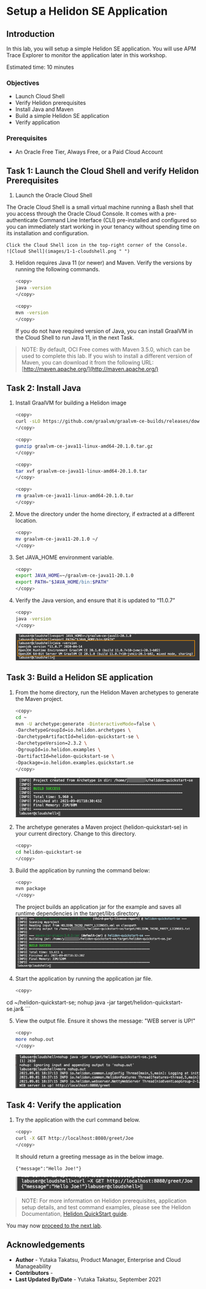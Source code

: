 # Setup a Helidon SE Application

## Introduction

In this lab, you will setup a simple Helidon SE application. You will use APM Trace Explorer to monitor the application later in this workshop.

Estimated time: 10 minutes

### Objectives

* Launch Cloud Shell
*	Verify Helidon prerequisites
*	Install Java and Maven
*	Build a simple Helidon SE application
*	Verify application


### Prerequisites

* An Oracle Free Tier, Always Free, or a Paid Cloud Account


## Task 1: Launch the Cloud Shell and verify Helidon Prerequisites

1. Launch the Oracle Cloud Shell <br/>

  The Oracle Cloud Shell is a small virtual machine running a Bash shell that you access through the Oracle Cloud Console. It comes with a pre-authenticate Command Line Interface (CLI) pre-installed and configured so you can immediately start working in your tenancy without spending time on its installation and configuration.

	Click the Cloud Shell icon in the top-right corner of the Console.
	![Cloud Shell](images/1-1-cloudshell.png " ")
3. Helidon requires Java 11 (or newer) and Maven. Verify the versions by running the following commands.

	``` bash
	<copy>
	java -version
	</copy>
	```
	``` bash
	<copy>
	mvn -version
	</copy>
	```
	If you do not have required version of Java, you can install GraalVM in the Cloud Shell to run Java 11, in the next Task.

  >NOTE: By default, OCI Free comes with Maven 3.5.0, which can be used to complete this lab. If you wish to install a different version of Maven, you can download it from the following URL: [http://maven.apache.org/](http://maven.apache.org/)


## Task 2: Install Java

1.	Install GraalVM for building a Helidon image


	``` bash
	<copy>
	curl -sLO https://github.com/graalvm/graalvm-ce-builds/releases/download/vm-20.1.0/graalvm-ce-java11-linux-amd64-20.1.0.tar.gz
	</copy>
	```
	``` bash
	<copy>
	gunzip graalvm-ce-java11-linux-amd64-20.1.0.tar.gz
	</copy>
	```
	``` bash
	<copy>
	tar xvf graalvm-ce-java11-linux-amd64-20.1.0.tar
	</copy>
	```
	``` bash
	<copy>
	rm graalvm-ce-java11-linux-amd64-20.1.0.tar
	</copy>
	```
2. Move the directory under the home directory, if extracted at a different location.
	``` bash
	<copy>
	mv graalvm-ce-java11-20.1.0 ~/
	</copy>
	```
3. Set JAVA_HOME environment variable.
	``` bash
	<copy>
	export JAVA_HOME=~/graalvm-ce-java11-20.1.0
	export PATH="$JAVA_HOME/bin:$PATH"
	</copy>
	```

2. Verify the Java version, and ensure that it is updated to “11.0.7”

	``` bash
	<copy>
	java -version
	</copy>
	```
	![Cloud Shell](images/2-1-java.png " ")


## Task 3:  Build a Helidon SE application

1.	From the home directory, run the Helidon Maven archetypes to generate the Maven project.
	``` bash
	<copy>
	cd ~
	mvn -U archetype:generate -DinteractiveMode=false \
    -DarchetypeGroupId=io.helidon.archetypes \
    -DarchetypeArtifactId=helidon-quickstart-se \
    -DarchetypeVersion=2.3.2 \
    -DgroupId=io.helidon.examples \
    -DartifactId=helidon-quickstart-se \
    -Dpackage=io.helidon.examples.quickstart.se
	</copy>
	```
	![Cloud Shell](images/3-1-helidon.png " ")


2.	The archetype generates a Maven project (helidon-quickstart-se) in your current directory. Change to this directory.
	``` bash
	<copy>
	cd helidon-quickstart-se
	</copy>
	```
3.	Build the application by running the command below:
	``` bash
	<copy>
	mvn package
	</copy>
	```
	The project builds an application jar for the example and saves all runtime dependencies in the target/libs directory.
	![Cloud Shell](images/3-2-helidon.png " ")

4.	Start the application by running the application jar file.
	``` bash
	<copy>
  cd ~/helidon-quickstart-se;
	nohup java -jar target/helidon-quickstart-se.jar&
	</copy>
	```


5. View the output file. Ensure it shows the message: "WEB server is UP!"
	``` bash
	<copy>
	more nohup.out
	</copy>
	```
	![Cloud Shell](images/3-3-helidon.png " ")


## Task 4: Verify the application

1.	Try the application with the curl command below.
	``` bash
	<copy>
	curl -X GET http://localhost:8080/greet/Joe
	</copy>
	```
	It should return a greeting message as in the below image.

		{"message":"Hello Joe!"}

	![Cloud Shell](images/4-1-helidon.png " ")

>NOTE: For more information on Helidon prerequisites, application setup details, and test command examples, please see the Helidon Documentation, [Helidon QuickStart guide](https://helidon.io/docs/latest/#/se/guides/02_quickstart).



You may now [proceed to the next lab](#next).

## Acknowledgements

- **Author** - Yutaka Takatsu, Product Manager, Enterprise and Cloud Manageability
- **Contributors** -
- **Last Updated By/Date** - Yutaka Takatsu, September 2021
